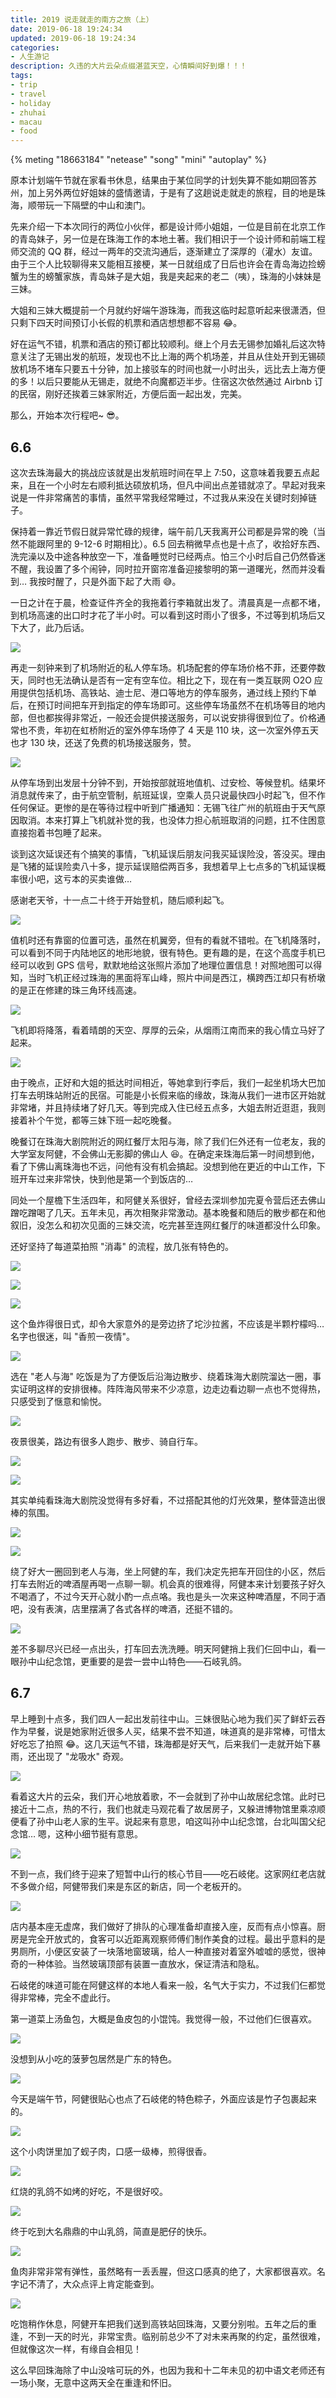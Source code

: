 ```yaml
---
title: 2019 说走就走的南方之旅（上）
date: 2019-06-18 19:24:34
updated: 2019-06-18 19:24:34
categories:
- 人生游记
description: 久违的大片云朵点缀湛蓝天空，心情瞬间好到爆！！！
tags:
- trip
- travel
- holiday
- zhuhai
- macau
- food
---
```


{% meting "18663184" "netease" "song" "mini" "autoplay" %}



原本计划端午节就在家看书休息，结果由于某位同学的计划失算不能如期回答苏州，加上另外两位好姐妹的盛情邀请，于是有了这趟说走就走的旅程，目的地是珠海，顺带玩一下隔壁的中山和澳门。

先来介绍一下本次同行的两位小伙伴，都是设计师小姐姐，一位是目前在北京工作的青岛妹子，另一位是在珠海工作的本地土著。我们相识于一个设计师和前端工程师交流的 QQ 群，经过一两年的交流沟通后，逐渐建立了深厚的（灌水）友谊。由于三个人比较聊得来又能相互接梗，某一日就组成了日后也许会在青岛海边捡螃蟹为生的螃蟹家族，青岛妹子是大姐，我是夹起来的老二（咦），珠海的小妹妹是三妹。

大姐和三妹大概提前一个月就约好端午游珠海，而我这临时起意听起来很潇洒，但只剩下四天时间预订小长假的机票和酒店想想都不容易 😂。

好在运气不错，机票和酒店的预订都比较顺利。继上个月去无锡参加婚礼后这次特意关注了无锡出发的航班，发现也不比上海的两个机场差，并且从住处开到无锡硕放机场不堵车只要五十分钟，加上接驳车的时间也就一小时出头，远比去上海方便的多！以后只要能从无锡走，就绝不向魔都迈半步。住宿这次依然通过 Airbnb 订的民宿，刚好还挨着三妹家附近，方便后面一起出发，完美。

那么，开始本次行程吧~ 😎。



## 6.6

这次去珠海最大的挑战应该就是出发航班时间在早上 7:50，这意味着我要五点起来，且在一个小时左右顺利抵达硕放机场，但凡中间出点差错就凉了。早起对我来说是一件非常痛苦的事情，虽然平常我经常睡过，不过我从来没在关键时刻掉链子。

保持着一靠近节假日就异常忙碌的规律，端午前几天我离开公司都是异常的晚（当然不能跟阿里的 9-12-6 时期相比）。6.5 回去稍微早点也是十点了，收拾好东西、洗完澡以及中途各种放空一下，准备睡觉时已经两点。怕三个小时后自己仍然昏迷不醒，我设置了多个闹钟，同时拉开窗帘准备迎接黎明的第一道曙光，然而并没看到… 我按时醒了，只是外面下起了大雨 😅。

一日之计在于晨，检查证件齐全的我拖着行李箱就出发了。清晨真是一点都不堵，到机场高速的出口时才花了半小时。可以看到这时雨小了很多，不过等到机场后又下大了，此乃后话。

![](https://hzopaa.bn.files.1drv.com/y4mKPLZPFpAP0vb69_uULsi6MX-wmppfGVKG0tbv-Z6IO0t_Mbf6Cf9N7Lp3BpGmFNxlAtnDONd86r5cvHo7TNzwFuew6fO28LWt66QQF_hAV_NC1ZpZG_eBMmKPzD3B4SpBZS56uEjfLtlAbLDM_MM4Xtq-t9zBc8tlKYphyyMfifmHr_IM2S5lbLTX4l84Z3NXQXzM7-OChXh0WgqLsfLGQ?width=2016&height=1512&cropmode=none)

再走一刻钟来到了机场附近的私人停车场。机场配套的停车场价格不菲，还要停数天，同时也无法确认是否有一定有空车位。相比之下，现在有一类互联网 O2O 应用提供包括机场、高铁站、迪士尼、港口等地方的停车服务，通过线上预约下单后，在预订时间把车开到指定的停车场即可。这些停车场虽然不在机场等目的地内部，但也都挨得非常近，一般还会提供接送服务，可以说安排得很到位了。价格通常也不贵，年初在虹桥附近的室外停车场停了 4 天是 110 块，这一次室外停五天也才 130 块，还送了免费的机场接送服务，赞。

![](https://hjojaa.bn.files.1drv.com/y4mgUUfGLzgK7BceN-v0bp8uQXfmS7Tlw-t1LTVWfx8Y8rZEtY-8SepQUcJfhWwg4v1QX4CQcxTY1vBPpbXGn-XyGRY9Wm6GWh4yhV76K0v46y4B7PSXitalDBeEsvOKr2IlM-C3PrUGK5PW30t2r2NWLarTkPgLBpsMkGzUnyZRSGIGMxXBHoKk4aXwAi5Q3-y6RmcZ9zsuVJitkuWt5wcuw?width=2016&height=1512&cropmode=none)

从停车场到出发层十分钟不到，开始按部就班地值机、过安检、等候登机。结果坏消息就传来了，由于航空管制，航班延误，空乘人员只说最快四小时起飞，但不作任何保证。更惨的是在等待过程中听到广播通知：无锡飞往广州的航班由于天气原因取消。本来打算上飞机就补觉的我，也没体力担心航班取消的问题，扛不住困意直接抱着书包睡了起来。

谈到这次延误还有个搞笑的事情，飞机延误后朋友问我买延误险没，答没买。理由是飞猪的延误险卖八十多，提示延误赔偿两百多，我想着早上七点多的飞机延误概率很小吧，这亏本的买卖谁做…

感谢老天爷，十一点二十终于开始登机，随后顺利起飞。

![](https://hzooaa.bn.files.1drv.com/y4mxtOWIgSllmhYpnAXrf1pJNxsv3tzjQzaxKkZBrgs6KgnQiPOSljZsLEJ-_fJvpxsSGeX4N9iP_87GcvGc6OgiluvtNtQhRyKd-z7y3qUHaiocftlz8cbLv_ulVe0mIWInm8Tbb9j7UnZv1Qqrji1cqNDGDRCAcJfRyKXOzgkXUT4NJFJysPqjZc_OybB0G2S8Lg8_ut48Ih6PketTo1g1g?width=2016&height=1512&cropmode=none)

值机时还有靠窗的位置可选，虽然在机翼旁，但有的看就不错啦。在飞机降落时，可以看到不同于内陆地区的地形地貌，很有特色。更有趣的是，在这个高度手机已经可以收到 GPS 信号，默默地给这张照片添加了地理位置信息！对照地图可以得知，当时飞机正经过珠海的黑面将军山峰，照片中间是西江，横跨西江却只有桥墩的是正在修建的珠三角环线高速。

![](https://hjooaa.bn.files.1drv.com/y4mz_awChMnE_06-ddW0vP-aFu6J-GdKRB0g5mkbqzvvPDu-VQvdx80XrwrtWrrSptsi4gxEew_civkJ8jU7YmeOBxKBDVZdoyOZwXDSA4llH_E5LymZ0p2hfUoeFVdz2v3UEJ8GBOpL_pOpNVVAMOr3HRIvMtOhkLE3VhSrG6K1u7U8fxUY9I9pLOe3DPRLu2Pt37NV2X1oQRuo6U3fngWHw?width=2016&height=1512&cropmode=none)

飞机即将降落，看着晴朗的天空、厚厚的云朵，从烟雨江南而来的我心情立马好了起来。

![](https://jjpz8w.bn.files.1drv.com/y4mFqhFMutJvWYWoQOM_BlXhxJhYb-9fhGO-rj9tHrA2_ZtCwdgOdTzsBn8-zB3o7lTKa5VYqtbDDsted7NN7cllTOpX4mek6SH9KuUEFw5IC9Lb47Pi2s71DQS3Lk6fUWsPLfmmmpUG44q6_3M-J5xNrBnbTu-YCGlUIQeYVo8qqITBw2YDByOcTKuSqq4lBzwHhXHLK-l6tnlE_D6hDAM_w?width=2016&height=1512&cropmode=none)

由于晚点，正好和大姐的抵达时间相近，等她拿到行李后，我们一起坐机场大巴加打车去明珠站附近的民宿。可能是小长假来临的缘故，珠海从我们一进市区开始就非常堵，并且持续堵了好几天。等到完成入住已经五点多，大姐去附近逛逛，我则接着补个午觉，都等三妹下班一起吃晚餐。

晚餐订在珠海大剧院附近的网红餐厅太阳与海，除了我们仨外还有一位老友，我的大学室友阿健，不会佛山无影脚的佛山人 😆。在确定来珠海后第一时间想到他，看了下佛山离珠海也不远，问他有没有机会搞起。没想到他在更近的中山工作，下班开车过来非常快，快到他是第一个到饭店的…

同处一个屋檐下生活四年，和阿健关系很好，曾经去深圳参加完夏令营后还去佛山蹭吃蹭喝了几天。五年未见，再次相聚非常激动。基本晚餐和随后的散步都在和他叙旧，没怎么和初次见面的三妹交流，吃完甚至连网红餐厅的味道都没什么印象。

还好坚持了每道菜拍照 "消毒" 的流程，放几张有特色的。

![](https://hzokaa.bn.files.1drv.com/y4mTyRRzLnRUYFQpez1MCakhEDvYTUm8pbIll0xItzjmszv_WK3E-RTAANVHTn1XbV9qzeOPqnNWbJL83ztCaTn2rHqsgN9S7fVPWfkfie6zpVNhjqDlOoOJWswXh8i7jvRYxVAq5ia9NvK0TxeI2Z9rJ_3kGFcsTMH3WoCony8iYXvIri1LrYU2viTdtrsOUVFd75qDvJipXoJelL5DtIDyA?width=2016&height=1512&cropmode=none)

![](https://izoqaa.bn.files.1drv.com/y4mJIK1nqQTWbePkRkcOVCJ23NZ54IBateAF-kutfdvyYphBMA9MLdmhRwhDyNvcODo33OtgrxrB8PKzX-op03id54NlSxDiQkXOowRB5Mq44hW67he3B5mwVGxJ7fBHUXMH-YD7Vn8K_caucCydyZWUMBLa_sXXX5IqBTOGj4nfqXrPOJP8PypG3d47i9vLfURqPzNyzQXGk_lG47U3Ewi-Q?width=2016&height=1512&cropmode=none)

![](https://jjpw8w.bn.files.1drv.com/y4mqglfgdHhQegmZLNIIP99dzyd7JqAHgB6q2bBEQC-geEkrEeYzet38Y9Jf9CyG6yigtK-nZrPHpwOWKt26Ty3KVXPUQYzAoRwkRZkhgvc-V0lNbOeKTrbh5DT8Va_n7F_V-JvGhWCO7bh0jEZUSBHpi5ekYDIiRIEcMatq5Bv2A_J4Me7KyeEsBaJ0BJZnArBNcKVvSMYYjZ_6kU5KnLpEw?width=1512&height=2016&cropmode=none)

这个鱼炸得很日式，却令大家意外的是旁边挤了坨沙拉酱，不应该是半颗柠檬吗… 名字也很迷，叫 "香煎一夜情"。

![](https://jdpu8w.bn.files.1drv.com/y4mLA04qQ9ULpr4Uy7EXP7TLrgGF0BHBTAdWv4ThGiFyiNyVCxAw8CblhuF7Bsm6hFd-wVHeKuvle8rgw0pIKajdM8IMzBCy6LSL-XT3SB9zZT6Ll0VXa_RtMO4jrjqVtsDnNCGSWYTFjGAbXXinQyBFc3nXGPJQvCaRkhNMlB68ZynfYy4DN3JC_0V5LUxy2fVIxMSrGbFExydC55Hdv_3SQ?width=2016&height=1512&cropmode=none)

选在 "老人与海" 吃饭是为了方便饭后沿海边散步、绕着珠海大剧院溜达一圈，事实证明这样的安排很棒。阵阵海风带来不少凉意，边走边看边聊一点也不觉得热，只感受到了惬意和愉悦。

![](https://jdpx8w.bn.files.1drv.com/y4mw9W808E7TOiazJZap6qKclSygBraQWtdm6HdZWfSxAa6kv4L2F_KTb9DK_qwD8dR53Vl8D0qIQVNZaOsCB9-HfQ8fCFgKFwte_G-oE5z38Obk_YjPsGTvWaXKc9V4c4oqhxZTWLt29Z1G0ZTndQO7dq_fBejkighv5r5Yabbp8-NlqjHT8Aud1svE5nffZw39-uxp7uk7EeqaGrD_MGtpA?width=2016&height=1512&cropmode=none)

夜景很美，路边有很多人跑步、散步、骑自行车。

![](https://itolaa.bn.files.1drv.com/y4mQ7c5o3YQ-8Fcu78CpwhMV-BUdcYQI6DJJfQnHXn91JpEmsum2axspf5upJ47MHuKii1p_yZEKWoY32ldbZl5eI30_Y8-j6ef9mIXMR1ckOx_73Cc00UuTllqcpYA4HupL9d7KJbKDNdJ__6hc0y-CNc0ZVF8nxVOO8NSh2xqXgTmqDdQoP-E5dJd478ALzGTTduzCrpfObkK2FBqyfcjxg?width=2016&height=1512&cropmode=none)

![](https://ijoiaa.bn.files.1drv.com/y4mKy8D5DV14896_HMI7QXfJpPQYwObXo3x2u5tkKjcERuAZZ-jvAt71qNahQBTe7iHQiQFyhh8XI-867zn59jvwRNg48LkZ9RtDcCSyRAQse9YmFenRBTi__7nNCjRns4xt5GYJYmRlDuatIrbV9W2qIrlMN4avJtIANoApx-0eLYW714Jo6lFiyTIGfd5GYKg_2ycPQCgrdYZTbvcV4_1rg?width=2016&height=1512&cropmode=none)

其实单纯看珠海大剧院没觉得有多好看，不过搭配其他的灯光效果，整体营造出很棒的氛围。

![](https://itopaa.bn.files.1drv.com/y4mCCjOfaKlQZF4SnaJ4mTGV5RcaDJ4Q5O8_psSj2pNsKYhqdY13hzTY6KBOEO2LzipZ22h6v2jMnr1OYmzkvm7C3ttgVDUcj91zAbZAg3y4FriDo90XH2HJcywvtvpYlonstoHEqQVQZCU02b2nEkB6BgkH1rawI-fxxt4Ur42qWc8KaDOv3ItPyyL-BrO6oNiUzpzbJ4DDU7tb240owrzyA?width=2016&height=1512&cropmode=none)

![](https://ijomaa.bn.files.1drv.com/y4m3akdPoHoW4uN2iHogFKSmt78CV-2PZWpkGaJbNFkpra-WDgdWfhdRMB0qkkNG2WnS6yqVKsFsGOMy2HISsTaZ1Dkg58mHy0sXN0jwcJ9JjWGuX7CNhtOs6_HLTVJCQVailulCOmmIDQGNfptkFT0Asv7jlmAlUXFcJogygfpif5JtC_3utitTabaWwO4Ny1Wjx0_JhUKdeZ1E1oAxG7JOQ?width=2016&height=1512&cropmode=none)

绕了好大一圈回到老人与海，坐上阿健的车，我们决定先把车开回住的小区，然后打车去附近的啤酒屋再喝一点聊一聊。机会真的很难得，阿健本来计划要孩子好久不喝酒了，不过今天开心就小酌一点点咯。我也是头一次来这种啤酒屋，不同于酒吧，没有表演，店里摆满了各式各样的啤酒，还挺不错的。

![](https://jjpt8w.bn.files.1drv.com/y4mtwoqojbvH6mslNWgU_PnSJxs2L9iOrwXZdkpyz0577ICI2SVgRCD6MQg15Gf_XsZFcBI1jEcC-XHjMtWKGATo-5zeLZexYIFCd9-Sgm9t1OGz3sgsxyJ4hyHl-CJkVtsDLD00E_7vU1d8t9O6OwI9qtWoM1zKVAKgvOHAIjFaiFF9AH4YfDL6M7wNDjfcB_4N779zBPxUn0h7LLbuOStiA?width=2016&height=1512&cropmode=none)

差不多聊尽兴已经一点出头，打车回去洗洗睡。明天阿健捎上我们仨回中山，看一眼孙中山纪念馆，更重要的是尝一尝中山特色——石岐乳鸽。



## 6.7

早上睡到十点多，我们四人一起出发前往中山。三妹很贴心地为我们买了鲜虾云吞作为早餐，说是她家附近很多人买，结果不尝不知道，味道真的是非常棒，可惜太好吃忘了拍照 😂。这几天运气不错，珠海都是好天气，后来我们一走就开始下暴雨，还出现了 "龙吸水" 奇观。

![](https://htooaa.bn.files.1drv.com/y4mL4LBY_dMD4f89QtJnb-u8QuyB6wi5xnVE204jSxsaDXDe6R8Oc3HEc2fzB1h4x3Y0ZOfvI-D2G3BYWrTDlDKNhvRvXU2FPnN3is_AnkzUA4jvonkBcANaTFN-W-AGKnaptMD9UnLxrDkikD7cATblsp3HZa9lNvqlo31TPpbDAFoK0f8gVS1_HOajj6_o0pzX7IsuFalGLJN2aPIlASNHw?width=2016&height=1512&cropmode=none)

看着这大片的云朵，我们开心地放着歌，不一会就到了孙中山故居纪念馆。此时已接近十二点，热的不行，我们也就走马观花看了故居房子，又躲进博物馆里乘凉顺便看了孙中山老人家的生平。说起来有意思，咱这叫孙中山纪念馆，台北叫国父纪念馆… 嗯，这种小细节挺有意思。

![](https://itpx8w.bn.files.1drv.com/y4mcFGPi2BNSIda838d77xGNu04btmSo5ZfhUkl6DCtQzchGN7NQzw4o7RgUCn4RRPRDikM33VKIxBCZXMqQtwuk3T6IiFLe_es44BKm3HJj93VFAjqsM-5JoCqbgA2iyYSQMvPREUmB5mJbd9nZtZjJPbOh0UAkQsNC6os-Odj_yAj98Icxoo9misTJNoVGOrudvsi_yo0P5irIM7D-exovg?width=2016&height=1512&cropmode=none)

不到一点，我们终于迎来了短暂中山行的核心节目——吃石岐佬。这家网红老店就不多做介绍，阿健带我们来是东区的新店，同一个老板开的。

![](https://izp18w.bn.files.1drv.com/y4mfhh60L6OnJ3JMlw4PqOAic7G8_R9HKdxBURwwZhCWsGPcjhsNJL1wSOWtzmhYJtHhMTvjC4Kbe-c5kuBLv0TvfM-Eg3sHbZAwco58WdF_frfr2TkqXV4C43QRkbQQRQzZSCgwtDlAZSo0Cg9yAEYb2gRXMEwnbZuTs4DRbK-GceUsyv_0AQkKl5XLvu90w_DdO97HtR0MRovcQPI9bb_Vg?width=2016&height=1512&cropmode=none)

店内基本座无虚席，我们做好了排队的心理准备却直接入座，反而有点小惊喜。厨房是完全开放式的，食客可以近距离观察师傅们制作美食的过程。最出乎意料的是男厕所，小便区安装了一块落地窗玻璃，给人一种直接对着室外嘘嘘的感觉，很神奇的一种体验。当然玻璃顶部有装置一直放水，保证清洁和隐私。

石岐佬的味道可能在阿健这样的本地人看来一般，名气大于实力，不过我们仨都觉得非常棒，完全不虚此行。

第一道菜上汤鱼包，大概是鱼皮包的小馄饨。我觉得一般，不过他们仨很喜欢。

![](https://hjopaa.bn.files.1drv.com/y4mYL7JuNQNMng2AB2Z0edDRLuPdNHbpQ3OD39L86nAkvO78ZsJvnrO9jkll_RmVo-TlrPkowCzsGNXs651GUm8DfSa2l9LazdDrQUMchscyi3k2ugkvaoX2ktVCk6OHJQPC7_GRLn8DeeOJcDat83pYV0L0YM1UlTDlrBD9fVjCHdW867szdkkjDB4KQjnIU3ehA7xE7XgoPq5KZ24c3-WPA?width=2016&height=1512&cropmode=none)

没想到从小吃的菠萝包居然是广东的特色。

![](https://ijpt8w.bn.files.1drv.com/y4mJpSQYdGHYbPMD-XUIXERc15RNv_fONO0D3P3b37Vi_M7gnoZwsC8R8KcStSP9yiOx-ECJyz9DC_PH0aORpF4hnEJPurwPyf55f6t2v66bcha_XkC4FNbA8m6nvcjfDJTcwkapC4_yLxCMTz3D4yJv7Z_SsVHXAS1ZXj3x_5XL0TOS88a9GUhsziv9ccIcfxvOmf9AYAFu-U9lOSToR5E5g?width=2016&height=1512&cropmode=none)

今天是端午节，阿健很贴心也点了石岐佬的特色粽子，外面应该是竹子包裹起来的。

![](https://izps8w.bn.files.1drv.com/y4mb2DOm7cqQrRc9W48A2N0R6_R51XlB5Yx0TV-vtcFZ1htOu_CqGcu9IaTNJOWY7X5iJgeYdlgdK6ZVgkkx6a_ITi4e7AQZ3dJmT9xhnKICPq4DleWdGJOwxef1vSLm7XTCjn190bvNxyaAzLPY8yU2PCawpHIOQDIjnuZh6ltWXug8rIqjtH2CngxIAmZILGVWG67yzt0iyAp-nq_DBFBiQ?width=2016&height=1512&cropmode=none)

这个小肉饼里加了蚬子肉，口感一级棒，煎得很香。

![](https://izpw8w.bn.files.1drv.com/y4mAXSz5Z2VdHDCL9e8a-d7G3dF2taw_IKtu-znZlx5KVnPgfGssFv4KgwpY80fTft86TLraK15vWsdwnKAf_yzyztTGpszggCFz5TugAKcHR4Z19klAyY5AksEtpODnQf6uTX-a1zf9ny_GFwLgYBuBCjawPDNh28VO1I267lF50GZDkQuXIGmI2_QmwRvr0ubq8OfuODJIAvQYxnMKV3Jjw?width=2016&height=1512&cropmode=none)

红烧的乳鸽不如烤的好吃，不是很好咬。

![](https://ijpv8w.bn.files.1drv.com/y4mG-j_hPF8G8jrkXCgOC8Xp8Dh0Mw2lm09FIIopq1ESk9cjFRmSZzKLdBAvXPhAz4G5it3LcDagtt15pMK1YYgWrBohUTJlqC31oSiywg3AMomivdjctN6uDn1oAhJTrBNeEfq-r3duUOQg6OIrDsnayBEQ2Ne5wKT0-6ij9jzo8W9KEAqIVB_axv3UBEnkXvwq5N37A-O36EHnQSnsjtuug?width=2016&height=1512&cropmode=none)

终于吃到大名鼎鼎的中山乳鸽，简直是肥仔的快乐。

![](https://itpz8w.bn.files.1drv.com/y4mDnjJnMPXOFQ4Bw30FRDkY3sf_Ttr137cMnRycaaYaF75c8-38Q4WfaByiNs_D_-HxM4AvxOf03TUZqBlvS5sx-YKb8volB1KfvqaTNO08kgZ8eKJdCCQyNlT-ZZRCIShGyA5yPhX6m6-otbYIZ8qtj8sdr5GDjJdFPu6UMiKIkkS3cz13423RYpNbcZh0NLyCZkQlLMExV8gii9OItC2tQ?width=2016&height=1512&cropmode=none)

鱼肉非常非常有弹性，虽然略有一丢丢腥，但这口感真的绝了，大家都很喜欢。名字记不清了，大众点评上肯定能查到。

![](https://izooaa.bn.files.1drv.com/y4mrBJwmN2A7ArSHH_-UE284gpEhvzgSa0GBY1mbNXjkAMII4E265-riZfpd_iOc-sm45g1sEMlTl9MvRR0VEwuav0zKZkJAqB69RzceKXm1wSrGWDoP5Fi8i5IARfjM0U9AOVLjhIWTxvoH4G59GCLBX-MkLrcq4RtEj7rX6xumTSKdsqhBalHE_gE-7w2dW13jvKVW4Yqbz36OYuet2czZg?width=2016&height=1512&cropmode=none)

吃饱稍作休息，阿健开车把我们送到高铁站回珠海，又要分别啦。五年之后的重逢，不到一天的时光，非常宝贵。临别前总少不了对未来再聚的约定，虽然很难，但就像这次一样，有缘自会相见！

这么早回珠海除了中山没啥可玩的外，也因为我和十二年未见的初中语文老师还有一场小聚，无意中这两天全在重逢和怀旧。

